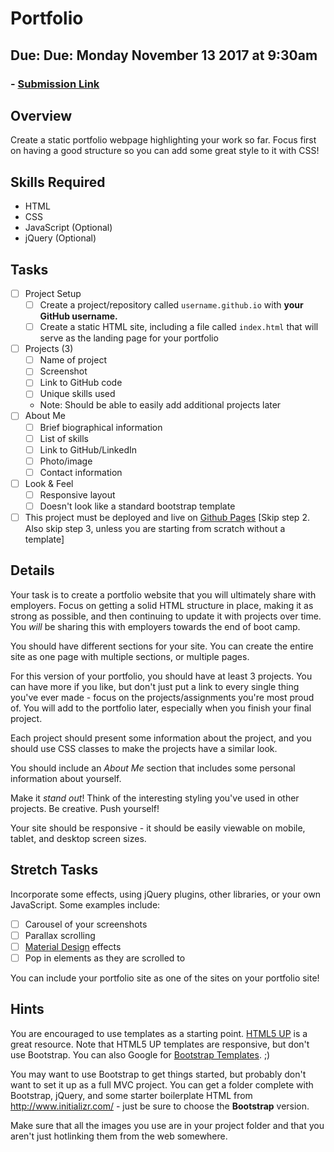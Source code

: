 # Portfolio
## Due: Due: Monday November 13 2017 at 9:30am
### - [Submission Link](https://docs.google.com/forms/d/e/1FAIpQLScUEvl_ZgH_OgBu0zbg_WIvB6zBSkkXh7wfxqjv4LwLdBDxLg/viewform)

## Overview
Create a static portfolio webpage highlighting your work so far. Focus first on having a good structure so you can add some great style to it with CSS!

## Skills Required
- HTML
- CSS
- JavaScript (Optional)
- jQuery (Optional)

## Tasks
- [ ] Project Setup
  - [ ] Create a project/repository called `username.github.io` with **your GitHub username.**
  - [ ] Create a static HTML site, including a file called `index.html` that will serve as the landing page for your portfolio
- [ ] Projects (3)
  - [ ] Name of project
  - [ ] Screenshot
  - [ ] Link to GitHub code
  - [ ] Unique skills used
  - Note: Should be able to easily add additional projects later
- [ ] About Me
  - [ ] Brief biographical information
  - [ ] List of skills
  - [ ] Link to GitHub/LinkedIn
  - [ ] Photo/image
  - [ ] Contact information
- [ ] Look & Feel
  - [ ] Responsive layout
  - [ ] Doesn't look like a standard bootstrap template
- [ ] This project must be deployed and live on [Github Pages](https://pages.github.com/) [Skip step 2. Also skip step 3, unless you are starting from scratch without a template]

## Details
Your task is to create a portfolio website that you will ultimately share with employers. Focus on getting a solid HTML structure in place, making it as strong as possible, and then continuing to update it with projects over time. You *will* be sharing this with employers towards the end of boot camp.

You should have different sections for your site. You can create the entire site as one page with multiple sections, or multiple pages.

For this version of your portfolio, you should have at least 3 projects. You can have more if you like, but don't just put a link to every single thing you've ever made - focus on the projects/assignments you're most proud of. You will add to the portfolio later, especially when you finish your final project.

Each project should present some information about the project, and you should use CSS classes to make the projects have a similar look.

You should include an _About Me_ section that includes some personal information about yourself.

Make it *stand out*! Think of the interesting styling you've used in other projects. Be creative. Push yourself!

Your site should be responsive - it should be easily viewable on mobile, tablet, and desktop screen sizes.


## Stretch Tasks
Incorporate some effects, using jQuery plugins, other libraries, or your own JavaScript. Some examples include:
  - [ ] Carousel of your screenshots
  - [ ] Parallax scrolling
  - [ ] [Material Design](https://material.google.com/#) effects
  - [ ] Pop in elements as they are scrolled to

You can include your portfolio site as one of the sites on your portfolio site!

## Hints
You are encouraged to use templates as a starting point. [HTML5 UP](https://html5up.net/) is a great resource. Note that HTML5 UP templates are responsive, but don't use Bootstrap. You can also Google for [Bootstrap Templates](https://www.google.com/search?q=Bootstrap+Templates). ;)

You may want to use Bootstrap to get things started, but probably don't want to set it up as a full MVC project. You can get a folder complete with Bootstrap, jQuery, and some starter boilerplate HTML from http://www.initializr.com/ - just be sure to choose the **Bootstrap** version.

Make sure that all the images you use are in your project folder and that you aren't just hotlinking them from the web somewhere.
